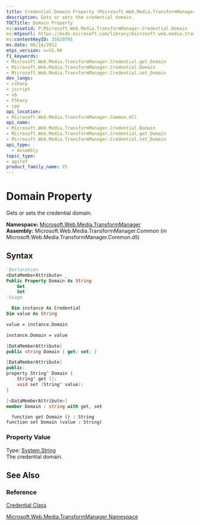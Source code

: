 ```yaml
---
title: Credential.Domain Property (Microsoft.Web.Media.TransformManager)
description: Gets or sets the credential domain.
TOCTitle: Domain Property
ms:assetid: P:Microsoft.Web.Media.TransformManager.Credential.Domain
ms:mtpsurl: https://msdn.microsoft.com/library/microsoft.web.media.transformmanager.credential.domain(v=VS.90)
ms:contentKeyID: 35520701
ms.date: 06/14/2012
mtps_version: v=VS.90
f1_keywords:
- Microsoft.Web.Media.TransformManager.Credential.get_Domain
- Microsoft.Web.Media.TransformManager.Credential.Domain
- Microsoft.Web.Media.TransformManager.Credential.set_Domain
dev_langs:
- csharp
- jscript
- vb
- FSharp
- cpp
api_location:
- Microsoft.Web.Media.TransformManager.Common.dll
api_name:
- Microsoft.Web.Media.TransformManager.Credential.Domain
- Microsoft.Web.Media.TransformManager.Credential.get_Domain
- Microsoft.Web.Media.TransformManager.Credential.set_Domain
api_type:
  - Assembly
topic_type:
- apiref
product_family_name: VS
---
```


# Domain Property

Gets or sets the credential domain.

**Namespace:**  [Microsoft.Web.Media.TransformManager](microsoft-web-media-transformmanager-namespace.md)  
**Assembly:**  Microsoft.Web.Media.TransformManager.Common (in Microsoft.Web.Media.TransformManager.Common.dll)

## Syntax

```vb
'Declaration
<DataMemberAttribute> _
Public Property Domain As String
    Get
    Set
'Usage

  Dim instance As Credential
Dim value As String

value = instance.Domain

instance.Domain = value
```

```csharp
[DataMemberAttribute]
public string Domain { get; set; }
```

```cpp
[DataMemberAttribute]
public:
property String^ Domain {
    String^ get ();
    void set (String^ value);
}
```

``` fsharp
[<DataMemberAttribute>]
member Domain : string with get, set
```

```jscript
  function get Domain () : String
function set Domain (value : String)
```

### Property Value

Type: [System.String](https://msdn.microsoft.com/library/s1wwdcbf)  
The credential domain.  

## See Also

### Reference

[Credential Class](credential-class-microsoft-web-media-transformmanager.md)

[Microsoft.Web.Media.TransformManager Namespace](microsoft-web-media-transformmanager-namespace.md)
